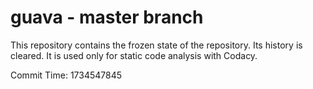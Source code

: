 # guava - master branch

This repository contains the frozen state of the repository.
Its history is cleared. It is used only for static code
analysis with Codacy.

Commit Time: 1734547845